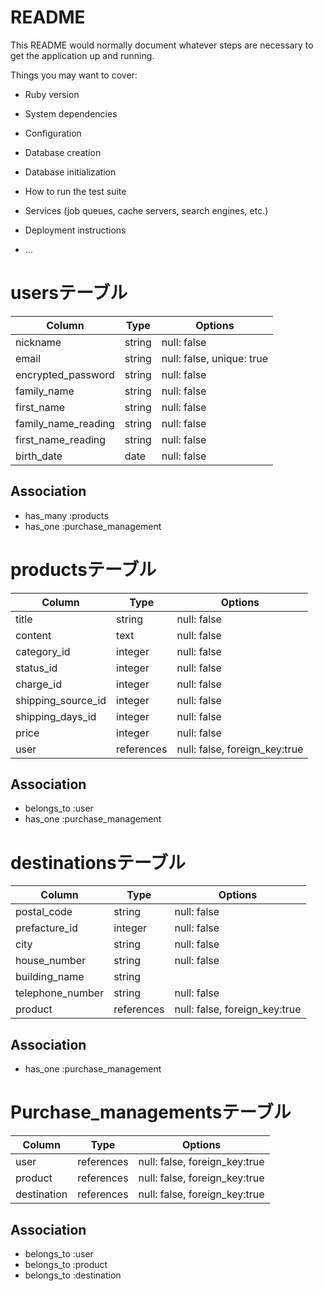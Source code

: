 # README

This README would normally document whatever steps are necessary to get the
application up and running.

Things you may want to cover:

* Ruby version

* System dependencies

* Configuration

* Database creation

* Database initialization

* How to run the test suite

* Services (job queues, cache servers, search engines, etc.)

* Deployment instructions

* ...

# usersテーブル
| Column              | Type        | Options                       |
| ------------------- | ----------- | ----------------------------- |
| nickname            | string      | null: false                   |
| email               | string      | null: false, unique: true     |
| encrypted_password  | string      | null: false                   |
| family_name         | string      | null: false                   |
| first_name          | string      | null: false                   |
| family_name_reading | string      | null: false                   |
| first_name_reading  | string      | null: false                   |
| birth_date          | date        | null: false                   |

## Association
- has_many :products
- has_one  :purchase_management

# productsテーブル
| Column              | Type        | Options                       |
| ------------------- | ----------- | ----------------------------- |
| title               | string      | null: false                   |
| content             | text        | null: false                   |
| category_id         | integer     | null: false                   |
| status_id           | integer     | null: false                   |
| charge_id           | integer     | null: false                   |
| shipping_source_id  | integer     | null: false                   |
| shipping_days_id    | integer     | null: false                   |
| price               | integer     | null: false                   |
| user                | references  | null: false, foreign_key:true |

## Association
- belongs_to :user
- has_one :purchase_management

# destinationsテーブル
| Column              | Type        | Options                       |
| ------------------- | ----------- | ----------------------------- |
| postal_code         | string      | null: false                   |
| prefacture_id       | integer     | null: false                   |
| city                | string      | null: false                   |
| house_number        | string      | null: false                   |
| building_name       | string      |                               |
| telephone_number    | string      | null: false                   |
| product             | references  | null: false, foreign_key:true |

## Association
- has_one    :purchase_management

# Purchase_managementsテーブル
| Column              | Type        | Options                       |
| ------------------- | ----------- | ----------------------------- |
| user                | references  | null: false, foreign_key:true |
| product             | references  | null: false, foreign_key:true |
| destination         | references  | null: false, foreign_key:true |

## Association
- belongs_to :user
- belongs_to :product
- belongs_to :destination
